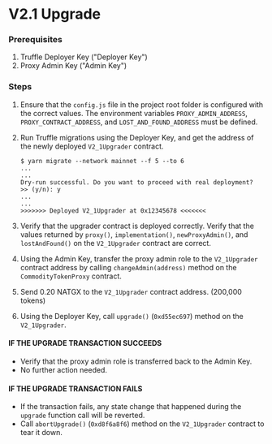 # V2.1 Upgrade

### Prerequisites

1. Truffle Deployer Key ("Deployer Key")
2. Proxy Admin Key ("Admin Key")

### Steps

1. Ensure that the `config.js` file in the project root folder is configured
   with the correct values. The environment variables `PROXY_ADMIN_ADDRESS`,
   `PROXY_CONTRACT_ADDRESS`, and `LOST_AND_FOUND_ADDRESS` must be defined.

2. Run Truffle migrations using the Deployer Key, and get the address of the
   newly deployed `V2_1Upgrader` contract.

   ```
   $ yarn migrate --network mainnet --f 5 --to 6
   ...
   ...
   Dry-run successful. Do you want to proceed with real deployment?  >> (y/n): y
   ...
   ...
   >>>>>>> Deployed V2_1Upgrader at 0x12345678 <<<<<<<
   ```

3. Verify that the upgrader contract is deployed correctly. Verify that the
   values returned by `proxy()`, `implementation()`, `newProxyAdmin()`, and
   `lostAndFound()` on the `V2_1Upgrader` contract are correct.

4. Using the Admin Key, transfer the proxy admin role to the `V2_1Upgrader`
   contract address by calling `changeAdmin(address)` method on the
   `CommodityTokenProxy` contract.

5. Send 0.20 NATGX to the `V2_1Upgrader` contract address. (200,000 tokens)

6. Using the Deployer Key, call `upgrade()` (`0xd55ec697`) method on the
   `V2_1Upgrader`.

#### IF THE UPGRADE TRANSACTION SUCCEEDS

- Verify that the proxy admin role is transferred back to the Admin Key.
- No further action needed.

#### IF THE UPGRADE TRANSACTION FAILS

- If the transaction fails, any state change that happened during the `upgrade`
  function call will be reverted.
- Call `abortUpgrade()` (`0xd8f6a8f6`) method on the `V2_1Upgrader` contract to
  tear it down.
